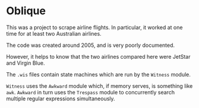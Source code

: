# Oblique

This was a project to scrape airline flights.  In particular,
it worked at one time for at least two Australian airlines.

The code was created around 2005, and is very poorly documented.

However, it helps to know that the two airlines compared here were JetStar and
Virgin Blue.

The `.wis` files contain state machines which are run by the `Witness` module.

`Witness` uses the `Awkward` module which, if memory serves, is something like 
`awk`. `Awkward` in turn uses the `Trespass` module to concurrently
search multiple regular expressions simultaneously.
